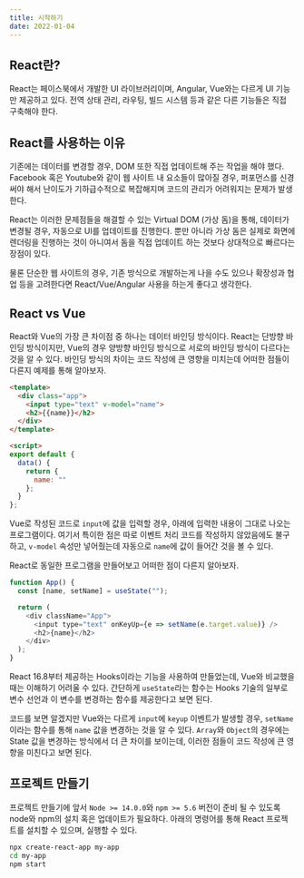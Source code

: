 ```yaml
---
title: 시작하기
date: 2022-01-04
---
```


## React란?

React는 페이스북에서 개발한 UI 라이브러리이며, Angular, Vue와는 다르게 UI 기능만 제공하고 있다. 
전역 상태 관리, 라우팅, 빌드 시스템 등과 같은 다른 기능들은 직접 구축해야 한다.

## React를 사용하는 이유
기존에는 데이터를 변경할 경우, DOM 또한 직접 업데이트해 주는 작업을 해야 했다. 
Facebook 혹은 Youtube와 같이 웹 사이트 내 요소들이 많아질 경우, 퍼포먼스를 신경 써야 해서 난이도가 기하급수적으로 복잡해지며 코드의 관리가 어려워지는 문제가 발생한다. 

React는 이러한 문제점들을 해결할 수 있는 Virtual DOM (가상 돔)을 통해, 데이터가 변경될 경우, 자동으로 UI를 업데이트를 진행한다. 뿐만 아니라 가상 돔은 실제로 화면에 렌더링을 진행하는 것이 아니여서 돔을 직접 업데이트 하는 것보다 상대적으로 빠르다는 장점이 있다.

물론 단순한 웹 사이트의 경우, 기존 방식으로 개발하는게 나을 수도 있으나 확장성과 협업 등을 고려한다면 React/Vue/Angular 사용을 하는게 좋다고 생각한다.

## React vs Vue

React와 Vue의 가장 큰 차이점 중 하나는 데이터 바인딩 방식이다.
React는 단방향 바인딩 방식이지만, Vue의 경우 양방향 바인딩 방식으로 서로의 바인딩 방식이 다르다는 것을 알 수 있다. 바인딩 방식의 차이는 코드 작성에 큰 영향을 미치는데 어떠한 점들이 다른지 예제를 통해 알아보자.

```html
<template>
  <div class="app">
    <input type="text" v-model="name">
    <h2>{{name}}</h2>
  </div>
</template>

<script>
export default {
  data() {
    return {
      name: ""
    };
  }
};
```

Vue로 작성된 코드로 `input`에 값을 입력할 경우, 아래에 입력한 내용이 그대로 나오는 프로그램이다. 여기서 특이한 점은 따로 이벤트 처리 코드를 작성하지 않았음에도 불구하고, `v-model` 속성만 넣어줬는데 자동으로 `name`에 값이 들어간 것을 볼 수 있다.

React로 동일한 프로그램을 만들어보고 어떠한 점이 다른지 알아보자.

```javascript
function App() {
  const [name, setName] = useState("");

  return (
    <div className="App">
      <input type="text" onKeyUp={e => setName(e.target.value)} />
      <h2>{name}</h2>
    </div>
  );
}
```

React 16.8부터 제공하는 Hooks이라는 기능을 사용하여 만들었는데, Vue와 비교했을 때는 이해하기 어려울 수 있다. 간단하게 `useState`라는 함수는 Hooks 기술의 일부로 변수 선언과 이 변수를 변경하는 함수를 제공한다고 보면 된다.

코드를 보면 알겠지만 Vue와는 다르게 `input`에 `keyup` 이벤트가 발생할 경우, `setName`이라는 함수를 통해 `name` 값을 변경하는 것을 알 수 있다. `Array`와 `Object`의 경우에는 State 값을 변경하는 방식에서 더 큰 차이를 보이는데, 이러한 점들이 코드 작성에 큰 영향을 미친다고 보면 된다.

## 프로젝트 만들기

프로젝트 만들기에 앞서 `Node >= 14.0.0`와 `npm >= 5.6` 버전이 준비 될 수 있도록 node와 npm의 설치 혹은 업데이트가 필요하다. 아래의 명령어를 통해 React 프로젝트를 설치할 수 있으며, 실행할 수 있다.

```bash
npx create-react-app my-app
cd my-app
npm start
```